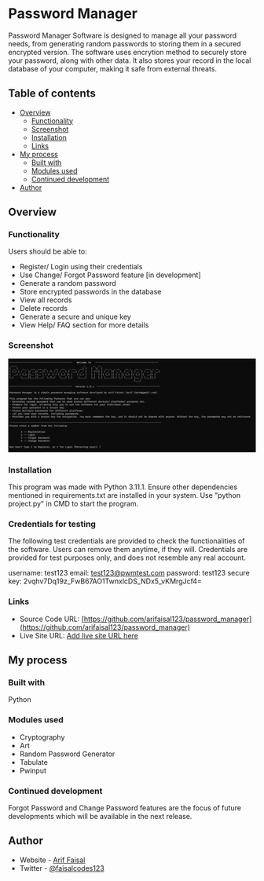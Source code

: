 # Password Manager

Password Manager Software is designed to manage all your password needs, from generating random passwords to storing them in a secured encrypted version. The software uses encrytion method to securely store your password, along with other data. It also stores your record in the local database of your computer, making it safe from external threats.  

## Table of contents

- [Overview](#overview)
  - [Functionality](#functionality)
  - [Screenshot](#screenshot)
  - [Installation](#installation)
  - [Links](#links)
- [My process](#my-process)
  - [Built with](#built-with)
  - [Modules used](#modules-used)
  - [Continued development](#continued-development)
- [Author](#author)

## Overview

### Functionality

Users should be able to:

- Register/ Login using their credentials
- Use Change/ Forgot Password feature [in development] 
- Generate a random password
- Store encrypted passwords in the database
- View all records
- Delete records
- Generate a secure and unique key
- View Help/ FAQ section for more details

### Screenshot

![](./screenshot.png)

### Installation

This program was made with Python 3.11.1. Ensure other dependencies mentioned in requirements.txt are installed in your system. Use "python project.py" in CMD to start the program.

### Credentials for testing

The following test credentials are provided to check the functionalities of the software. Users can remove them anytime, if they will. Credentials are provided for test purposes only, and does not resemble any real account.

username: test123
email: test123@pwmtest.com
password: test123
secure key: 2vqhv7Dq19z_FwB67AO1TwnxlcDS_NDx5_vKMrgJcf4=

### Links

- Source Code URL: [https://github.com/arifaisal123/password_manager](https://github.com/arifaisal123/password_manager)
- Live Site URL: [Add live site URL here](https://your-live-site-url.com)

## My process

### Built with

Python

### Modules used

- Cryptography
- Art 
- Random Password Generator
- Tabulate
- Pwinput

### Continued development

Forgot Password and Change Password features are the focus of future developments which will be available in the next release.

## Author

- Website - [Arif Faisal](https://arifaisal123.github.io)
- Twitter - [@faisalcodes123](https://twitter.com/faisalcodes123)
